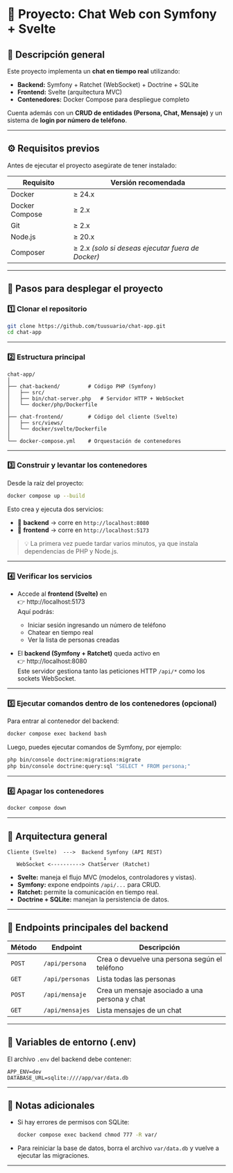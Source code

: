 # 🧩 Proyecto: Chat Web con Symfony + Svelte

## 📘 Descripción general

Este proyecto implementa un **chat en tiempo real** utilizando:
- **Backend:** Symfony + Ratchet (WebSocket) + Doctrine + SQLite  
- **Frontend:** Svelte (arquitectura MVC)  
- **Contenedores:** Docker Compose para despliegue completo  

Cuenta además con un **CRUD de entidades (Persona, Chat, Mensaje)** y un sistema de **login por número de teléfono**.  

---

## ⚙️ Requisitos previos

Antes de ejecutar el proyecto asegúrate de tener instalado:

| Requisito | Versión recomendada |
|------------|--------------------|
| Docker | ≥ 24.x |
| Docker Compose | ≥ 2.x |
| Git | ≥ 2.x |
| Node.js | ≥ 20.x |
| Composer | ≥ 2.x *(solo si deseas ejecutar fuera de Docker)* |

---

## 🚀 Pasos para desplegar el proyecto

### 1️⃣ Clonar el repositorio
```bash
git clone https://github.com/tuusuario/chat-app.git
cd chat-app
```

---

### 2️⃣ Estructura principal
```
chat-app/
│
├── chat-backend/         # Código PHP (Symfony)
│   ├── src/
│   ├── bin/chat-server.php   # Servidor HTTP + WebSocket
│   └── docker/php/Dockerfile
│
├── chat-frontend/        # Código del cliente (Svelte)
│   ├── src/views/
│   └── docker/svelte/Dockerfile
│
└── docker-compose.yml    # Orquestación de contenedores
```

---

### 3️⃣ Construir y levantar los contenedores
Desde la raíz del proyecto:

```bash
docker compose up --build
```

Esto crea y ejecuta dos servicios:
- 🧠 **backend** → corre en `http://localhost:8080`
- 💬 **frontend** → corre en `http://localhost:5173`

> 💡 La primera vez puede tardar varios minutos, ya que instala dependencias de PHP y Node.js.

---

### 4️⃣ Verificar los servicios

- Accede al **frontend (Svelte)** en  
  👉 http://localhost:5173  
  Aquí podrás:
  - Iniciar sesión ingresando un número de teléfono
  - Chatear en tiempo real
  - Ver la lista de personas creadas

- El **backend (Symfony + Ratchet)** queda activo en  
  👉 http://localhost:8080  
  Este servidor gestiona tanto las peticiones HTTP `/api/*` como los sockets WebSocket.

---

### 5️⃣ Ejecutar comandos dentro de los contenedores (opcional)
Para entrar al contenedor del backend:

```bash
docker compose exec backend bash
```

Luego, puedes ejecutar comandos de Symfony, por ejemplo:

```bash
php bin/console doctrine:migrations:migrate
php bin/console doctrine:query:sql "SELECT * FROM persona;"
```

---

### 6️⃣ Apagar los contenedores
```bash
docker compose down
```

---

## 🧠 Arquitectura general

```text
Cliente (Svelte)  --->  Backend Symfony (API REST)
       ↕                       ↕
   WebSocket <----------> ChatServer (Ratchet)
```

- **Svelte:** maneja el flujo MVC (modelos, controladores y vistas).
- **Symfony:** expone endpoints `/api/...` para CRUD.
- **Ratchet:** permite la comunicación en tiempo real.
- **Doctrine + SQLite:** manejan la persistencia de datos.

---

## 🧪 Endpoints principales del backend

| Método | Endpoint | Descripción |
|---------|-----------|-------------|
| `POST` | `/api/persona` | Crea o devuelve una persona según el teléfono |
| `GET` | `/api/personas` | Lista todas las personas |
| `POST` | `/api/mensaje` | Crea un mensaje asociado a una persona y chat |
| `GET` | `/api/mensajes` | Lista mensajes de un chat |

---

## 🧰 Variables de entorno (.env)

El archivo `.env` del backend debe contener:

```
APP_ENV=dev
DATABASE_URL=sqlite:////app/var/data.db
```

---

## 🧾 Notas adicionales

- Si hay errores de permisos con SQLite:
  ```bash
  docker compose exec backend chmod 777 -R var/
  ```
- Para reiniciar la base de datos, borra el archivo `var/data.db` y vuelve a ejecutar las migraciones.

---